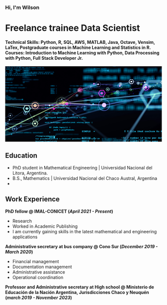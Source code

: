 ### Hi, I'm Wilson
# Freelance trainee Data Scientist

#### Technical Skills: Python, R, SQL, AWS, MATLAB, Java, Octave, Vensim, LaTex, Postgraduate courses in Machine Learning and Statistics in R. Courses: Introduction to Machine Learning with Python, Data Processing with Python, Full Stack Developer Jr.

![Imagen de Portada](/portadas-notas-web-34-980x470-c-default.png)

## Education
- PhD student in Mathematical Engineering | Universidad Nacional del Litora, Argentina.								       				
- B.S., Mathematics | Universidad Nacional del Chaco Austral, Argentina
- 


## Work Experience
**PhD fellow @ IMAL-CONICET (_April 2021 - Present_)**
- Research
- Worked in Academic Publishing
- I am currently gaining skills in the latest mathematical and engineering applications

**Administrative secretary at bus company @ Cono Sur (_December 2019 - March 2020_)**
- Financial management
- Documentation management
- Administrative assistance
- Operational coordination

**Professor and Administrative secretary at High school @ Ministerio de Educación de la Nación Argentina, Jurisdicciones Chaco y Neuquén (_march 2019 - November 2023_)**
